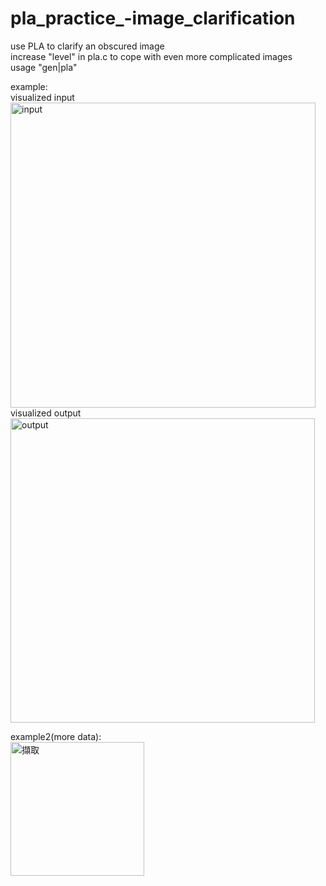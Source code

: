 # pla_practice_-image_clarification  
use PLA to clarify an obscured image  
increase "level" in pla.c to cope with even more complicated images  
usage "gen|pla"  

  
 example:  
visualized input <img width="488" alt="input" src="https://user-images.githubusercontent.com/71243424/155726632-92d8c83e-54cb-4d9c-a2f8-fb8eba7f1f94.PNG">  
visualized output <img width="487" alt="output" src="https://user-images.githubusercontent.com/71243424/155726788-0d8c4c4f-959d-4b39-b08d-f050b91d2a14.PNG">  

example2(more data):  
<img width="214" alt="擷取" src="https://user-images.githubusercontent.com/71243424/155729063-51fbf3de-b0ad-4943-bdd7-e8fa5af94046.PNG">
